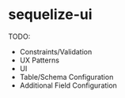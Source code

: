 # sequelize-ui

TODO:
- Constraints/Validation
- UX Patterns
- UI
- Table/Schema Configuration
- Additional Field Configuration